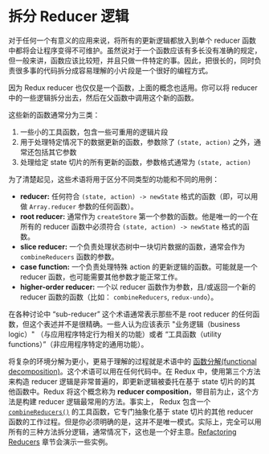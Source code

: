 # 拆分 Reducer 逻辑

对于任何一个有意义的应用来说，将所有的更新逻辑都放入到单个 reducer 函数中都将会让程序变得不可维护。虽然说对于一个函数应该有多长没有准确的规定，但一般来讲，函数应该比较短，并且只做一件特定的事。因此，把很长的，同时负责很多事的代码拆分成容易理解的小片段是一个很好的编程方式。

因为 Redux reducer 也仅仅是一个函数，上面的概念也适用。你可以将 reducer 中的一些逻辑拆分出去，然后在父函数中调用这个新的函数。

这些新的函数通常分为三类：

1. 一些小的工具函数，包含一些可重用的逻辑片段
2. 用于处理特定情况下的数据更新的函数，参数除了 `(state, action)` 之外，通常还包括其它参数
3. 处理给定 state 切片的所有更新的函数，参数格式通常为 `(state, action)`

为了清楚起见，这些术语将用于区分不同类型的功能和不同的用例：

* **reducer:** 任何符合 `(state, action) -> newState` 格式的函数（即，可以用做 `Array.reducer` 参数的任何函数）。
* **root reducer:** 通常作为 `createStore` 第一个参数的函数。他是唯一的一个在所有的 reducer 函数中必须符合 `(state, action) -> newState` 格式的函数。
* **slice reducer:** 一个负责处理状态树中一块切片数据的函数，通常会作为 `combineReducers` 函数的参数。
* **case function:** 一个负责处理特殊 action 的更新逻辑的函数。可能就是一个 reducer 函数，也可能需要其他参数才能正常工作。
* **higher-order reducer:** 一个以 reducer 函数作为参数，且/或返回一个新的 reducer 函数的函数（比如： `combineReducers`, `redux-undo`）。

在各种讨论中 “sub-reducer” 这个术语通常表示那些不是 root reducer 的任何函数，但这个表述并不是很精确。一些人认为应该表示 "业务逻辑（business logic）" （与应用程序特定行为相关的功能）或者 “工具函数（utility functions）”（非应用程序特定的通用功能）。

将复杂的环境分解为更小，更易于理解的过程就是术语中的 [函数分解(functional decomposition)](http://stackoverflow.com/questions/947874/what-is-functional-decomposition)。这个术语可以用在任何代码中。在 Redux 中，使用第三个方法来构造 reducer 逻辑是非常普遍的，即更新逻辑被委托在基于 state 切片的的其他函数中。Redux 将这个概念称为 **reducer composition**，带目前为止，这个方法是构建 reducer 逻辑最常用的方法。事实上， Redux 包含一个 [`combineReducers()`](../../api/combineReducers.md) 的工具函数，它专门抽象化基于 state 切片的其他 reducer 函数的工作过程。但是你必须明确的是，这并不是唯一模式。实际上，完全可以用所有的三种方法拆分逻辑，通常情况下，这也是一个好主意。[Refactoring Reducers](./RefactoringReducersExample.md) 章节会演示一些实例。
